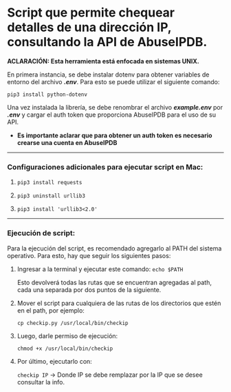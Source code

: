 # Script que permite chequear detalles de una dirección IP, consultando la API de AbuseIPDB.

**ACLARACIÓN: Esta herramienta está enfocada en sistemas UNIX.**

En primera instancia, se debe instalar dotenv para obtener variables de entorno del archivo **_.env_**. 
Para esto se puede utilizar el siguiente comando:

```
pip3 install python-dotenv
```

Una vez instalada la librería, se debe renombrar el archivo **_example.env_** por **_.env_** y cargar el auth token que 
proporciona AbuseIPDB para el uso de su API.

* **Es importante aclarar que para obtener un auth token es necesario crearse una cuenta en AbuseIPDB**

- - -

### Configuraciones adicionales para ejecutar script en Mac:

1. `pip3 install requests`

2. `pip3 uninstall urllib3`

3. `pip3 install 'urllib3<2.0'`

- - -

### Ejecución de script:

Para la ejecución del script, es recomendado agregarlo al PATH del sistema operativo. Para esto, hay que seguir los 
siguientes pasos:

1. Ingresar a la terminal y ejecutar este comando: `echo $PATH` 

   Esto devolverá todas las rutas que se encuentran agregadas al path, cada una separada por dos puntos de la siguiente.

2. Mover el script para cualquiera de las rutas de los directorios que estén en el path, por ejemplo:

   `cp checkip.py /usr/local/bin/checkip`

3. Luego, darle permiso de ejecución:

   `chmod +x /usr/local/bin/checkip`

4. Por último, ejecutarlo con:

   `checkip IP` -> Donde IP se debe remplazar por la IP que se desee consultar la info.

